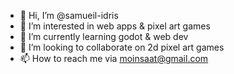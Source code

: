 - 👋 Hi, I’m @samueil-idris
- 👀 I’m interested in web apps & pixel art games
- 🌱 I’m currently learning godot & web dev
- 💞️ I’m looking to collaborate on 2d pixel art games
- 📫 How to reach me via moinsaat@gmail.com

<!---
samueil-idris/samueil-idris is a ✨ special ✨ repository because its `README.md` (this file) appears on your GitHub profile.
You can click the Preview link to take a look at your changes.
--->
